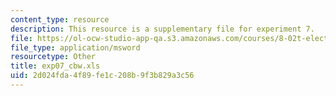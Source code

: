 ```yaml
---
content_type: resource
description: This resource is a supplementary file for experiment 7.
file: https://ol-ocw-studio-app-qa.s3.amazonaws.com/courses/8-02t-electricity-and-magnetism-spring-2005/2d024fda4f89fe1c208b9f3b829a3c56_exp07_cbw.xls
file_type: application/msword
resourcetype: Other
title: exp07_cbw.xls
uid: 2d024fda-4f89-fe1c-208b-9f3b829a3c56
---
```

